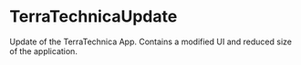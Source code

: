 # TerraTechnicaUpdate
Update of the TerraTechnica App.
Contains a modified UI and reduced size of the application.

